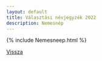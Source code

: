 ```yaml
---
layout: default
title: Választási névjegyzék 2022
description: Nemesnép
---
```


{% include Nemesneep.html %}

[Vissza](./)